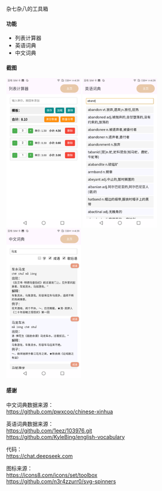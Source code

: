 杂七杂八的工具箱

#### 功能
 * 列表计算器
 * 英语词典
 * 中文词典

#### 截图
<img src="./docs/imgs/calc.png" alt="screenshot.png" width="200"/> <img src="./docs/imgs/dict-en.png" alt="screenshot.png" width="200"/> <img src="./docs/imgs/dict-cn.png" alt="screenshot.png" width="200"/>

#### 感谢
中文词典数据来源：  
https://github.com/pwxcoo/chinese-xinhua  

英语词典数据来源：  
https://github.com/1eez/103976.git  
https://github.com/KyleBing/english-vocabulary  

代码：  
https://chat.deepseek.com  

图标来源：  
https://icons8.com/icons/set/toolbox  
https://github.com/n3r4zzurr0/svg-spinners  
